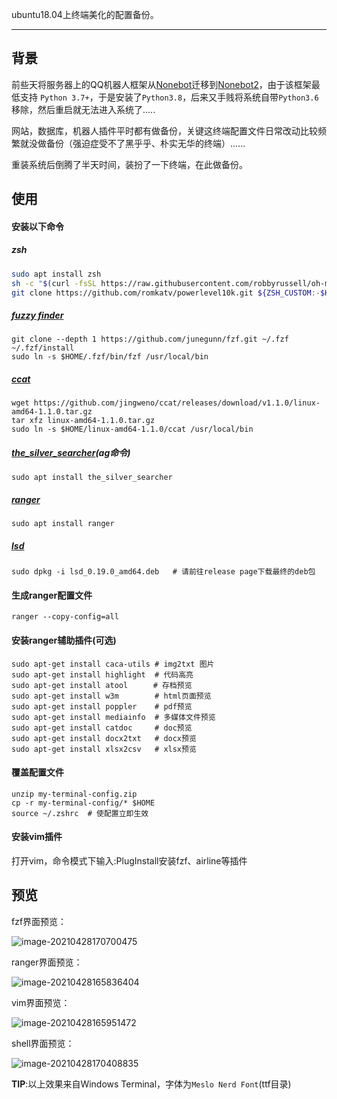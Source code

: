 ubuntu18.04上终端美化的配置备份。

------

## 背景

前些天将服务器上的QQ机器人框架从[Nonebot](https://github.com/nonebot/nonebot)迁移到[Nonebot2](https://github.com/nonebot/nonebot2)，由于该框架最低支持 `Python 3.7+`，于是安装了`Python3.8`，后来又手贱将系统自带`Python3.6`移除，然后重启就无法进入系统了.....

网站，数据库，机器人插件平时都有做备份，关键这终端配置文件日常改动比较频繁就没做备份（强迫症受不了黑乎乎、朴实无华的终端）......

重装系统后倒腾了半天时间，装扮了一下终端，在此做备份。

## 使用

#### 安装以下命令

##### zsh

```zsh
sudo apt install zsh
sh -c "$(curl -fsSL https://raw.githubusercontent.com/robbyrussell/oh-my-zsh/master/tools/install.sh)"  # 安装oh-my-zsh
git clone https://github.com/romkatv/powerlevel10k.git ${ZSH_CUSTOM:-$HOME/.oh-my-zsh/custom}/themes/powerlevel10k  # powerlevel10k主题
```

##### [fuzzy finder](https://github.com/junegunn/fzf)

```shell
git clone --depth 1 https://github.com/junegunn/fzf.git ~/.fzf
~/.fzf/install
sudo ln -s $HOME/.fzf/bin/fzf /usr/local/bin
```

##### [ccat](https://github.com/owenthereal/ccat)

```shell
wget https://github.com/jingweno/ccat/releases/download/v1.1.0/linux-amd64-1.1.0.tar.gz
tar xfz linux-amd64-1.1.0.tar.gz 
sudo ln -s $HOME/linux-amd64-1.1.0/ccat /usr/local/bin
```

##### [the_silver_searcher](https://github.com/ggreer/the_silver_searcher)(ag命令)

```shell
sudo apt install the_silver_searcher
```

##### [ranger](https://github.com/ranger/ranger)

```shell
sudo apt install ranger
```

##### [lsd](https://github.com/Peltoche/lsd)

```shell
sudo dpkg -i lsd_0.19.0_amd64.deb   # 请前往release page下载最终的deb包
```

#### 生成ranger配置文件

```shell
ranger --copy-config=all
```


#### 安装ranger辅助插件(可选)

```shell
sudo apt-get install caca-utils # img2txt 图片
sudo apt-get install highlight  # 代码高亮
sudo apt-get install atool　    # 存档预览
sudo apt-get install w3m        # html页面预览
sudo apt-get install poppler    # pdf预览
sudo apt-get install mediainfo  # 多媒体文件预览
sudo apt-get install catdoc     # doc预览
sudo apt-get install docx2txt   # docx预览
sudo apt-get install xlsx2csv   # xlsx预览
```


#### 覆盖配置文件

```shell
unzip my-terminal-config.zip
cp -r my-terminal-config/* $HOME
source ~/.zshrc  # 使配置立即生效
```

#### 安装vim插件

打开vim，命令模式下输入:PlugInstall安装fzf、airline等插件

## 预览

fzf界面预览：

![image-20210428170700475](https://gitee.com/hao58231/blog-image/raw/master//picgo/image-20210428170700475.png)

ranger界面预览：

![image-20210428165836404](https://gitee.com/hao58231/blog-image/raw/master//picgo/image-20210428165836404.png)

vim界面预览：

![image-20210428165951472](https://gitee.com/hao58231/blog-image/raw/master//picgo/image-20210428165951472.png)

shell界面预览：

![image-20210428170408835](https://gitee.com/hao58231/blog-image/raw/master//picgo/image-20210428170408835.png)

**TIP**:以上效果来自Windows Terminal，字体为`Meslo Nerd Font`(ttf目录)

